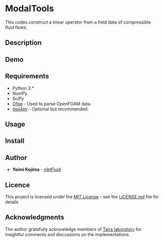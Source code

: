 # ModalTools

This codes construct a linear operator from a field data of compressible fluid flows.

## Description

## Demo

## Requirements
* Python 3.*
* NumPy 
* SciPy
* [Ofpp](https://github.com/dayigu/ofpp) - Used to parse OpenFOAM data.
* [mpi4py](https://mpi4py.readthedocs.io/en/stable/) - Optional but recommended.

## Usage

## Install

## Author

* **Yoimi Kojima** - [niktFluid](https://github.com/niktFluid)

## Licence

This project is licensed under the [MIT License]((https://github.com/tcnksm/tool/blob/master/LICENCE)) - see the [LICENSE.md](LICENSE) file for details


## Acknowledgments

The author gratefully acknowledge members of [Taira laboratory](http://www.seas.ucla.edu/fluidflow/group.html) for insightful comments and discussions on the implementations.
